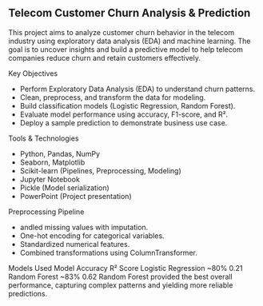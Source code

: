 ## Telecom Customer Churn Analysis & Prediction
This project aims to analyze customer churn behavior in the telecom industry using exploratory data analysis (EDA) and machine learning. The goal is to uncover insights and build a predictive model to help telecom companies reduce churn and retain customers effectively.

Key Objectives
* Perform Exploratory Data Analysis (EDA) to understand churn patterns.
* Clean, preprocess, and transform the data for modeling.
* Build classification models (Logistic Regression, Random Forest).
* Evaluate model performance using accuracy, F1-score, and R².
* Deploy a sample prediction to demonstrate business use case.

Tools & Technologies
* Python, Pandas, NumPy
* Seaborn, Matplotlib
* Scikit-learn (Pipelines, Preprocessing, Modeling)
* Jupyter Notebook
* Pickle (Model serialization)
* PowerPoint (Project presentation)

Preprocessing Pipeline
* andled missing values with imputation.
* One-hot encoding for categorical variables.
* Standardized numerical features.
* Combined transformations using ColumnTransformer.

Models Used
Model	Accuracy	R² Score
Logistic Regression	~80%	0.21
Random Forest	~83%	0.62
Random Forest provided the best overall performance, capturing complex patterns and yielding more reliable predictions.

